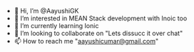 - 👋 Hi, I’m @AayushiGK
- 👀 I’m interested in MEAN Stack development with Inoic too
- 🌱 I’m currently learning Ionic
- 💞️ I’m looking to collaborate on "Lets dissucc it over chat"
- 📫 How to reach me "aayushicumar@gmail.com"

<!---
AayushiGK/AayushiGK is a ✨ special ✨ repository because its `README.md` (this file) appears on your GitHub profile.
You can click the Preview link to take a look at your changes.
--->
